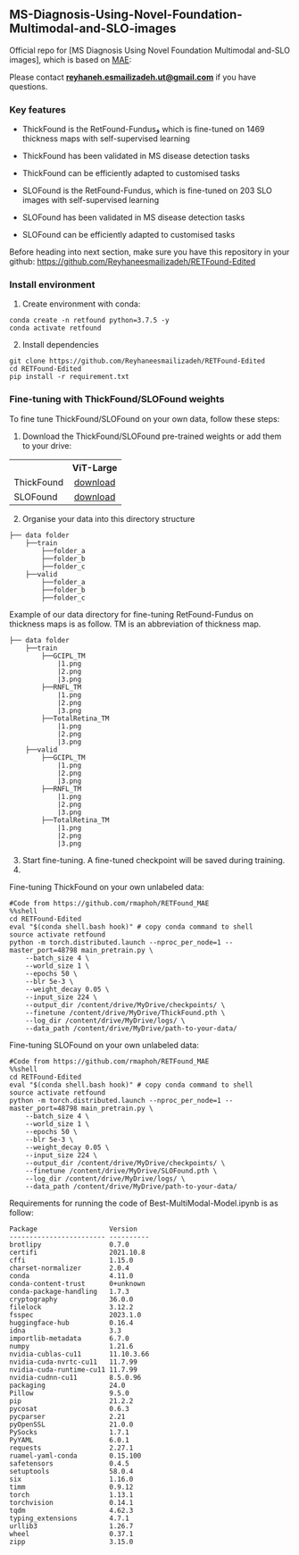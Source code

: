 ##  MS-Diagnosis-Using-Novel-Foundation-Multimodal-and-SLO-images


Official repo for [MS Diagnosis Using Novel Foundation Multimodal and-SLO images], which is based on [MAE](https://github.com/facebookresearch/mae):

Please contact 	**reyhaneh.esmailizadeh.ut@gmail.com** if you have questions.


### Key features

- ThickFound is the RetFound-Fundusو which is fine-tuned on 1469 thickness maps with self-supervised learning
- ThickFound has been validated in MS disease detection tasks
- ThickFound can be efficiently adapted to customised tasks

- SLOFound is the RetFound-Fundus, which is fine-tuned on 203 SLO images with self-supervised learning
- SLOFound has been validated in MS disease detection tasks
- SLOFound can be efficiently adapted to customised tasks
  
Before heading into next section, make sure you have this repository in your github:
https://github.com/Reyhaneesmailizadeh/RETFound-Edited

### Install environment

1. Create environment with conda:

```
conda create -n retfound python=3.7.5 -y
conda activate retfound
```

2. Install dependencies

```
git clone https://github.com/Reyhaneesmailizadeh/RETFound-Edited
cd RETFound-Edited
pip install -r requirement.txt
```


### Fine-tuning with ThickFound/SLOFound weights

To fine tune ThickFound/SLOFound on your own data, follow these steps:

1. Download the ThickFound/SLOFound pre-trained weights or add them to your drive:
<table><tbody>
<!-- START TABLE -->
<!-- TABLE HEADER -->
<th valign="bottom"></th>
<th valign="bottom">ViT-Large</th>
<!-- TABLE BODY -->
<tr><td align="left">ThickFound</td>
<td align="center"><a href="https://drive.google.com/file/d/1sk1IAdBaQ60qTCGqOQw5_s6E1tQj4Ftk/view?usp=sharing">download</a></td>
</tr>
<!-- TABLE BODY -->
<tr><td align="left">SLOFound</td>
<td align="center"><a href="https://drive.google.com/file/d/1-MCvsW4NWEAMoXNe5VAJrGat6z6GlUkV/view?usp=sharing">download</a></td>
</tr>
</tbody></table>

2. Organise your data into this directory structure

```
├── data folder
    ├──train
        ├──folder_a
        ├──folder_b
        ├──folder_c
    ├──valid
        ├──folder_a
        ├──folder_b
        ├──folder_c
``` 
Example of our data directory for fine-tuning RetFound-Fundus on thickness maps is as follow. TM is an abbreviation of thickness map.
```
├── data folder
    ├──train
        ├──GCIPL_TM
            |1.png
            |2.png
            |3.png
        ├──RNFL_TM
            |1.png
            |2.png
            |3.png
        ├──TotalRetina_TM
            |1.png
            |2.png
            |3.png
    ├──valid
        ├──GCIPL_TM
            |1.png
            |2.png
            |3.png
        ├──RNFL_TM
            |1.png
            |2.png
            |3.png
        ├──TotalRetina_TM
            |1.png
            |2.png
            |3.png
```
3. Start fine-tuning. A fine-tuned checkpoint will be saved during training.
4. 
Fine-tuning ThickFound on your own unlabeled data:
```
#Code from https://github.com/rmaphoh/RETFound_MAE
%%shell
cd RETFound-Edited
eval "$(conda shell.bash hook)" # copy conda command to shell
source activate retfound
python -m torch.distributed.launch --nproc_per_node=1 --master_port=48798 main_pretrain.py \
    --batch_size 4 \
    --world_size 1 \
    --epochs 50 \
    --blr 5e-3 \
    --weight_decay 0.05 \
    --input_size 224 \
    --output_dir /content/drive/MyDrive/checkpoints/ \
    --finetune /content/drive/MyDrive/ThickFound.pth \
    --log_dir /content/drive/MyDrive/logs/ \
    --data_path /content/drive/MyDrive/path-to-your-data/

```
Fine-tuning SLOFound on your own unlabeled data:
```
#Code from https://github.com/rmaphoh/RETFound_MAE
%%shell
cd RETFound-Edited
eval "$(conda shell.bash hook)" # copy conda command to shell
source activate retfound
python -m torch.distributed.launch --nproc_per_node=1 --master_port=48798 main_pretrain.py \
    --batch_size 4 \
    --world_size 1 \
    --epochs 50 \
    --blr 5e-3 \
    --weight_decay 0.05 \
    --input_size 224 \
    --output_dir /content/drive/MyDrive/checkpoints/ \
    --finetune /content/drive/MyDrive/SLOFound.pth \
    --log_dir /content/drive/MyDrive/logs/ \
    --data_path /content/drive/MyDrive/path-to-your-data/
```



Requirements for running the code of Best-MultiModal-Model.ipynb is as follow:
```
Package                  Version
------------------------ ----------
brotlipy                 0.7.0
certifi                  2021.10.8
cffi                     1.15.0
charset-normalizer       2.0.4
conda                    4.11.0
conda-content-trust      0+unknown
conda-package-handling   1.7.3
cryptography             36.0.0
filelock                 3.12.2
fsspec                   2023.1.0
huggingface-hub          0.16.4
idna                     3.3
importlib-metadata       6.7.0
numpy                    1.21.6
nvidia-cublas-cu11       11.10.3.66
nvidia-cuda-nvrtc-cu11   11.7.99
nvidia-cuda-runtime-cu11 11.7.99
nvidia-cudnn-cu11        8.5.0.96
packaging                24.0
Pillow                   9.5.0
pip                      21.2.2
pycosat                  0.6.3
pycparser                2.21
pyOpenSSL                21.0.0
PySocks                  1.7.1
PyYAML                   6.0.1
requests                 2.27.1
ruamel-yaml-conda        0.15.100
safetensors              0.4.5
setuptools               58.0.4
six                      1.16.0
timm                     0.9.12
torch                    1.13.1
torchvision              0.14.1
tqdm                     4.62.3
typing_extensions        4.7.1
urllib3                  1.26.7
wheel                    0.37.1
zipp                     3.15.0
```
